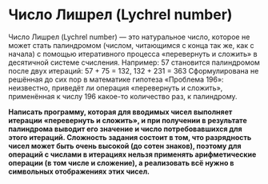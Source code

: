 # Число Лишрел (Lychrel number)
Число Лишрел (Lychrel number) — это натуральное число, которое не может стать палиндромом (числом, читающимся с конца так же, как с начала) с помощью итеративного процесса «перевернуть и сложить» в десятичной системе счисления. 
Например: 57 становится палиндромом после двух итераций: 57 + 75 = 132, 132 + 231 = 363 
Сформулирована не решённая до сих пор в математике гипотеза «Проблема 196»: неизвестно, приведёт ли операция «перевернуть и сложить», применённая к числу 196 какое-то количество раз, к палиндрому. 


**Написать программу, которая для вводимых чисел выполняет итерации «перевернуть и сложить», и при получении в результате палиндрома выводит его значение и число потребовавшихся для этого итераций. 
Сложность задания состоит в том, что разрядность чисел может быть очень высокой (до сотен знаков), поэтому для операций с числами в итерациях нельзя применять арифметические операции (в том числе и сложение), а реализовать всё нужно в символьных отображениях этих чисел.**
